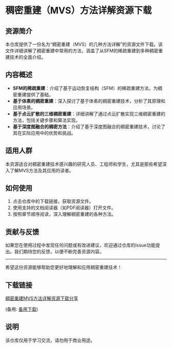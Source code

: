 # 稠密重建（MVS）方法详解资源下载

## 资源简介

本仓库提供了一份名为“稠密重建（MVS）的几种方法详解”的资源文件下载。该文件详细讲解了稠密重建中常用的方法，涵盖了从SFM的稀疏重建到多种稠密重建技术的全面介绍。

## 内容概述

- **SFM的稀疏重建**：介绍了基于运动恢复结构（SFM）的稀疏重建方法，为稠密重建提供了基础。
- **基于体素的稠密重建**：深入探讨了基于体素的稠密重建技术，分析了其原理和应用场景。
- **基于点云扩散的三维稠密重建**：详细讲解了通过点云扩散实现三维稠密重建的方法，包括关键步骤和算法实现。
- **基于深度图融合的稠密方法**：介绍了基于深度图融合的稠密重建技术，讨论了其在实际应用中的优势和挑战。

## 适用人群

本资源适合对稠密重建技术感兴趣的研究人员、工程师和学生，尤其是那些希望深入了解MVS方法及其应用的读者。

## 如何使用

1. 点击仓库中的下载链接，获取资源文件。
2. 使用支持的文档阅读器（如PDF阅读器）打开文件。
3. 按照章节顺序阅读，深入理解稠密重建的各种方法。

## 贡献与反馈

如果您在使用过程中发现任何问题或有改进建议，欢迎通过仓库的Issue功能提出。我们期待您的反馈，以便不断完善资源内容。

---

希望这份资源能够帮助您更好地理解和应用稠密重建技术！

## 下载链接
[稠密重建MVS方法详解资源下载分享](https://pan.quark.cn/s/43ad2aaa30f7) 

(备用: [备用下载](https://pan.baidu.com/s/1JU2HQloex3MerF-HGwec8g?pwd=1234))

## 说明

该仓库仅用于学习交流，请勿用于商业用途。
